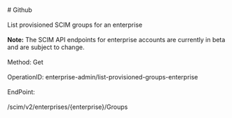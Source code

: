 <br>#     Github</br>
<br>List provisioned SCIM groups for an enterprise</br>
<br>**Note:** The SCIM API endpoints for enterprise accounts are currently in beta and are subject to change.</br>
<br>Method: Get</br>
<br>OperationID: enterprise-admin/list-provisioned-groups-enterprise</br>
<br>EndPoint:</br>
<br>/scim/v2/enterprises/{enterprise}/Groups</br>
